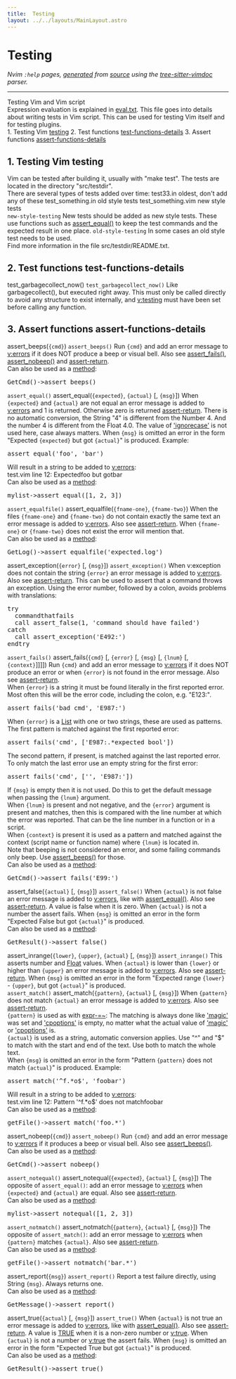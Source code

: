 ```yaml
---
title:  Testing
layout: ../../layouts/MainLayout.astro
---
```


  <a name="testing.txt"></a><a name="testing-support"></a><h1> Testing</h1>
  <p>
    <i>
    Nvim <code>:help</code> pages, <a href="https://github.com/neovim/neovim/blob/master/scripts/gen_help_html.lua">generated</a>
    from <a href="https://github.com/neovim/neovim/blob/master/runtime/doc/testing.txt">source</a>
    using the <a href="https://github.com/neovim/tree-sitter-vimdoc">tree-sitter-vimdoc</a> parser.
    </i>
  </p>
  <hr>
  <div class="old-help-para">Testing Vim and Vim script</div>
<div class="old-help-para">Expression evaluation is explained in <a href="eval.html#eval.txt">eval.txt</a>.  This file goes into details
about writing tests in Vim script.  This can be used for testing Vim itself
and for testing plugins.</div>
<div class="old-help-para">1. Testing Vim				<a href="testing.html#testing">testing</a>
2. Test functions			<a href="testing.html#test-functions-details">test-functions-details</a>
3. Assert functions			<a href="testing.html#assert-functions-details">assert-functions-details</a></div>
<div class="old-help-para"><h2 class="help-heading">1. Testing Vim<span class="help-heading-tags">						<a name="testing"></a><span class="help-tag">testing</span></span></h2></div>
<div class="old-help-para">Vim can be tested after building it, usually with "make test".
The tests are located in the directory "src/testdir".</div>
<div class="old-help-para">There are several types of tests added over time:
	test33.in		oldest, don't add any of these
	test_something.in	old style tests
	test_something.vim	new style tests</div>
<div class="old-help-para">						<a name="new-style-testing"></a><code class="help-tag-right">new-style-testing</code>
New tests should be added as new style tests.  These use functions such as
<a href="testing.html#assert_equal()">assert_equal()</a> to keep the test commands and the expected result in one
place.
						<a name="old-style-testing"></a><code class="help-tag-right">old-style-testing</code>
In some cases an old style test needs to be used.</div>
<div class="old-help-para">Find more information in the file src/testdir/README.txt.</div>
<div class="old-help-para"><h2 class="help-heading">2. Test functions<span class="help-heading-tags">				<a name="test-functions-details"></a><span class="help-tag">test-functions-details</span></span></h2></div>
<div class="old-help-para">test_garbagecollect_now()			 <a name="test_garbagecollect_now()"></a><code class="help-tag-right">test_garbagecollect_now()</code>
		Like garbagecollect(), but executed right away.  This must
		only be called directly to avoid any structure to exist
		internally, and <a href="eval.html#v%3Atesting">v:testing</a> must have been set before calling
		any function.</div>
<div class="old-help-para"><h2 class="help-heading">3. Assert functions<span class="help-heading-tags">				<a name="assert-functions-details"></a><span class="help-tag">assert-functions-details</span></span></h2></div>
<div class="old-help-para">assert_beeps(<code>{cmd}</code>)					<a name="assert_beeps()"></a><code class="help-tag-right">assert_beeps()</code>
		Run <code>{cmd}</code> and add an error message to <a href="eval.html#v%3Aerrors">v:errors</a> if it does
		NOT produce a beep or visual bell.
		Also see <a href="testing.html#assert_fails()">assert_fails()</a>, <a href="testing.html#assert_nobeep()">assert_nobeep()</a> and
		<a href="eval.html#assert-return">assert-return</a>.</div>
<div class="old-help-para">		Can also be used as a <a href="eval.html#method">method</a>:<pre>GetCmd()-&gt;assert_beeps()</pre></div>
<div class="old-help-para">							<a name="assert_equal()"></a><code class="help-tag-right">assert_equal()</code>
assert_equal(<code>{expected}</code>, <code>{actual}</code> [, <code>{msg}</code>])
		When <code>{expected}</code> and <code>{actual}</code> are not equal an error message is
		added to <a href="eval.html#v%3Aerrors">v:errors</a> and 1 is returned.  Otherwise zero is
		returned <a href="eval.html#assert-return">assert-return</a>.
		There is no automatic conversion, the String "4" is different
		from the Number 4.  And the number 4 is different from the
		Float 4.0.  The value of <a href="options.html#'ignorecase'">'ignorecase'</a> is not used here, case
		always matters.
		When <code>{msg}</code> is omitted an error in the form "Expected
		<code>{expected}</code> but got <code>{actual}</code>" is produced.
		Example:<pre>assert_equal('foo', 'bar')</pre></div>
<div class="old-help-para">		Will result in a string to be added to <a href="eval.html#v%3Aerrors">v:errors</a>:
<div class="help-column_heading">	test.vim line 12: Expectedfoo but gotbar</div></div>
<div class="old-help-para">		Can also be used as a <a href="eval.html#method">method</a>:<pre>mylist-&gt;assert_equal([1, 2, 3])</pre></div>
<div class="old-help-para">							<a name="assert_equalfile()"></a><code class="help-tag-right">assert_equalfile()</code>
assert_equalfile(<code>{fname-one}</code>, <code>{fname-two}</code>)
		When the files <code>{fname-one}</code> and <code>{fname-two}</code> do not contain
		exactly the same text an error message is added to <a href="eval.html#v%3Aerrors">v:errors</a>.
		Also see <a href="eval.html#assert-return">assert-return</a>.
		When <code>{fname-one}</code> or <code>{fname-two}</code> does not exist the error will
		mention that.</div>
<div class="old-help-para">		Can also be used as a <a href="eval.html#method">method</a>:<pre>GetLog()-&gt;assert_equalfile('expected.log')</pre>
assert_exception(<code>{error}</code> [, <code>{msg}</code>])			<a name="assert_exception()"></a><code class="help-tag-right">assert_exception()</code>
		When v:exception does not contain the string <code>{error}</code> an error
		message is added to <a href="eval.html#v%3Aerrors">v:errors</a>.  Also see <a href="eval.html#assert-return">assert-return</a>.
		This can be used to assert that a command throws an exception.
		Using the error number, followed by a colon, avoids problems
		with translations:<pre>try
  commandthatfails
  call assert_false(1, 'command should have failed')
catch
  call assert_exception('E492:')
endtry</pre></div>
<div class="old-help-para">							<a name="assert_fails()"></a><code class="help-tag-right">assert_fails()</code>
assert_fails(<code>{cmd}</code> [, <code>{error}</code> [, <code>{msg}</code> [, <code>{lnum}</code> [, <code>{context}</code>]]]])
		Run <code>{cmd}</code> and add an error message to <a href="eval.html#v%3Aerrors">v:errors</a> if it does
		NOT produce an error or when <code>{error}</code> is not found in the
		error message.  Also see <a href="eval.html#assert-return">assert-return</a>.</div>
<div class="old-help-para">		When <code>{error}</code> is a string it must be found literally in the
		first reported error. Most often this will be the error code,
		including the colon, e.g. "E123:".<pre>assert_fails('bad cmd', 'E987:')</pre></div>
<div class="old-help-para">		When <code>{error}</code> is a <a href="eval.html#List">List</a> with one or two strings, these are
		used as patterns.  The first pattern is matched against the
		first reported error:<pre>assert_fails('cmd', ['E987:.*expected bool'])</pre></div>
<div class="old-help-para">		The second pattern, if present, is matched against the last
		reported error.  To only match the last error use an empty
		string for the first error:<pre>assert_fails('cmd', ['', 'E987:'])</pre></div>
<div class="old-help-para">		If <code>{msg}</code> is empty then it is not used.  Do this to get the
		default message when passing the <code>{lnum}</code> argument.</div>
<div class="old-help-para">		When <code>{lnum}</code> is present and not negative, and the <code>{error}</code>
		argument is present and matches, then this is compared with
		the line number at which the error was reported. That can be
		the line number in a function or in a script.</div>
<div class="old-help-para">		When <code>{context}</code> is present it is used as a pattern and matched
		against the context (script name or function name) where
		<code>{lnum}</code> is located in.</div>
<div class="old-help-para">		Note that beeping is not considered an error, and some failing
		commands only beep.  Use <a href="testing.html#assert_beeps()">assert_beeps()</a> for those.</div>
<div class="old-help-para">		Can also be used as a <a href="eval.html#method">method</a>:<pre>GetCmd()-&gt;assert_fails('E99:')</pre>
assert_false(<code>{actual}</code> [, <code>{msg}</code>])			<a name="assert_false()"></a><code class="help-tag-right">assert_false()</code>
		When <code>{actual}</code> is not false an error message is added to
		<a href="eval.html#v%3Aerrors">v:errors</a>, like with <a href="testing.html#assert_equal()">assert_equal()</a>.
		Also see <a href="eval.html#assert-return">assert-return</a>.
		A value is false when it is zero. When <code>{actual}</code> is not a
		number the assert fails.
		When <code>{msg}</code> is omitted an error in the form
		"Expected False but got <code>{actual}</code>" is produced.</div>
<div class="old-help-para">		Can also be used as a <a href="eval.html#method">method</a>:<pre>GetResult()-&gt;assert_false()</pre>
assert_inrange(<code>{lower}</code>, <code>{upper}</code>, <code>{actual}</code> [, <code>{msg}</code>])	 <a name="assert_inrange()"></a><code class="help-tag-right">assert_inrange()</code>
		This asserts number and <a href="eval.html#Float">Float</a> values.  When <code>{actual}</code>  is lower
		than <code>{lower}</code> or higher than <code>{upper}</code> an error message is added
		to <a href="eval.html#v%3Aerrors">v:errors</a>.  Also see <a href="eval.html#assert-return">assert-return</a>.
		When <code>{msg}</code> is omitted an error in the form
		"Expected range <code>{lower}</code> - <code>{upper}</code>, but got <code>{actual}</code>" is
		produced.</div>
<div class="old-help-para">								<a name="assert_match()"></a><code class="help-tag-right">assert_match()</code>
assert_match(<code>{pattern}</code>, <code>{actual}</code> [, <code>{msg}</code>])
		When <code>{pattern}</code> does not match <code>{actual}</code> an error message is
		added to <a href="eval.html#v%3Aerrors">v:errors</a>.  Also see <a href="eval.html#assert-return">assert-return</a>.</div>
<div class="old-help-para">		<code>{pattern}</code> is used as with <a href="eval.html#expr-%3D~">expr-=~</a>: The matching is always done
		like <a href="options.html#'magic'">'magic'</a> was set and <a href="options.html#'cpoptions'">'cpoptions'</a> is empty, no matter what
		the actual value of <a href="options.html#'magic'">'magic'</a> or <a href="options.html#'cpoptions'">'cpoptions'</a> is.</div>
<div class="old-help-para">		<code>{actual}</code> is used as a string, automatic conversion applies.
		Use "^" and "$" to match with the start and end of the text.
		Use both to match the whole text.</div>
<div class="old-help-para">		When <code>{msg}</code> is omitted an error in the form
		"Pattern <code>{pattern}</code> does not match <code>{actual}</code>" is produced.
		Example:<pre>assert_match('^f.*o$', 'foobar')</pre></div>
<div class="old-help-para">		Will result in a string to be added to <a href="eval.html#v%3Aerrors">v:errors</a>:
<div class="help-column_heading">	test.vim line 12: Pattern '^f.*o$' does not matchfoobar</div></div>
<div class="old-help-para">		Can also be used as a <a href="eval.html#method">method</a>:<pre>getFile()-&gt;assert_match('foo.*')</pre></div>
<div class="old-help-para">assert_nobeep(<code>{cmd}</code>)					<a name="assert_nobeep()"></a><code class="help-tag-right">assert_nobeep()</code>
		Run <code>{cmd}</code> and add an error message to <a href="eval.html#v%3Aerrors">v:errors</a> if it
		produces a beep or visual bell.
		Also see <a href="testing.html#assert_beeps()">assert_beeps()</a>.</div>
<div class="old-help-para">		Can also be used as a <a href="eval.html#method">method</a>:<pre>GetCmd()-&gt;assert_nobeep()</pre></div>
<div class="old-help-para">							<a name="assert_notequal()"></a><code class="help-tag-right">assert_notequal()</code>
assert_notequal(<code>{expected}</code>, <code>{actual}</code> [, <code>{msg}</code>])
		The opposite of <code>assert_equal()</code>: add an error message to
		<a href="eval.html#v%3Aerrors">v:errors</a> when <code>{expected}</code> and <code>{actual}</code> are equal.
		Also see <a href="eval.html#assert-return">assert-return</a>.</div>
<div class="old-help-para">		Can also be used as a <a href="eval.html#method">method</a>:<pre>mylist-&gt;assert_notequal([1, 2, 3])</pre></div>
<div class="old-help-para">							<a name="assert_notmatch()"></a><code class="help-tag-right">assert_notmatch()</code>
assert_notmatch(<code>{pattern}</code>, <code>{actual}</code> [, <code>{msg}</code>])
		The opposite of <code>assert_match()</code>: add an error message to
		<a href="eval.html#v%3Aerrors">v:errors</a> when <code>{pattern}</code> matches <code>{actual}</code>.
		Also see <a href="eval.html#assert-return">assert-return</a>.</div>
<div class="old-help-para">		Can also be used as a <a href="eval.html#method">method</a>:<pre>getFile()-&gt;assert_notmatch('bar.*')</pre>
assert_report(<code>{msg}</code>)					<a name="assert_report()"></a><code class="help-tag-right">assert_report()</code>
		Report a test failure directly, using String <code>{msg}</code>.
		Always returns one.</div>
<div class="old-help-para">		Can also be used as a <a href="eval.html#method">method</a>:<pre>GetMessage()-&gt;assert_report()</pre>
assert_true(<code>{actual}</code> [, <code>{msg}</code>])				<a name="assert_true()"></a><code class="help-tag-right">assert_true()</code>
		When <code>{actual}</code> is not true an error message is added to
		<a href="eval.html#v%3Aerrors">v:errors</a>, like with <a href="testing.html#assert_equal()">assert_equal()</a>.
		Also see <a href="eval.html#assert-return">assert-return</a>.
		A value is <a href="eval.html#TRUE">TRUE</a> when it is a non-zero number or <a href="eval.html#v%3Atrue">v:true</a>.
		When <code>{actual}</code> is not a number or <a href="eval.html#v%3Atrue">v:true</a> the assert fails.
		When <code>{msg}</code> is omitted an error in the form "Expected True but
		got <code>{actual}</code>" is produced.</div>
<div class="old-help-para">		Can also be used as a <a href="eval.html#method">method</a>:<pre>GetResult()-&gt;assert_true()</pre></div>

  
  